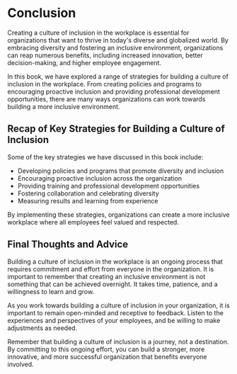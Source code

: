 # Conclusion

Creating a culture of inclusion in the workplace is essential for organizations that want to thrive in today's diverse and globalized world. By embracing diversity and fostering an inclusive environment, organizations can reap numerous benefits, including increased innovation, better decision-making, and higher employee engagement.

In this book, we have explored a range of strategies for building a culture of inclusion in the workplace. From creating policies and programs to encouraging proactive inclusion and providing professional development opportunities, there are many ways organizations can work towards building a more inclusive environment.

Recap of Key Strategies for Building a Culture of Inclusion
-----------------------------------------------------------

Some of the key strategies we have discussed in this book include:

* Developing policies and programs that promote diversity and inclusion
* Encouraging proactive inclusion across the organization
* Providing training and professional development opportunities
* Fostering collaboration and celebrating diversity
* Measuring results and learning from experience

By implementing these strategies, organizations can create a more inclusive workplace where all employees feel valued and respected.

Final Thoughts and Advice
-------------------------

Building a culture of inclusion in the workplace is an ongoing process that requires commitment and effort from everyone in the organization. It is important to remember that creating an inclusive environment is not something that can be achieved overnight. It takes time, patience, and a willingness to learn and grow.

As you work towards building a culture of inclusion in your organization, it is important to remain open-minded and receptive to feedback. Listen to the experiences and perspectives of your employees, and be willing to make adjustments as needed.

Remember that building a culture of inclusion is a journey, not a destination. By committing to this ongoing effort, you can build a stronger, more innovative, and more successful organization that benefits everyone involved.
